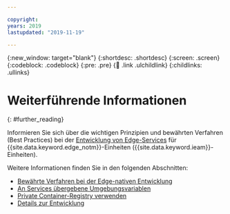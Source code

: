 ```yaml
---

copyright:
years: 2019
lastupdated: "2019-11-19"

---
```


{:new_window: target="blank"}
{:shortdesc: .shortdesc}
{:screen: .screen}
{:codeblock: .codeblock}
{:pre: .pre}
{:child: .link .ulchildlink}
{:childlinks: .ullinks}

# Weiterführende Informationen
{: #further_reading}

Informieren Sie sich über die wichtigen Prinzipien und bewährten Verfahren (Best Practices) bei der [Entwicklung von Edge-Services](developing_edge_services.md) für {{site.data.keyword.edge_notm}}-Einheiten ({{site.data.keyword.ieam}}-Einheiten).

Weitere Informationen finden Sie in den folgenden Abschnitten:

* [Bewährte Verfahren bei der Edge-nativen Entwicklung](../OH/docs/developing/best_practices.md)
* [An Services übergebene Umgebungsvariablen](environment_variables.md)
* [Private Container-Registry verwenden](container_registry.md)
* [Details zur Entwicklung](developing_details.md)
